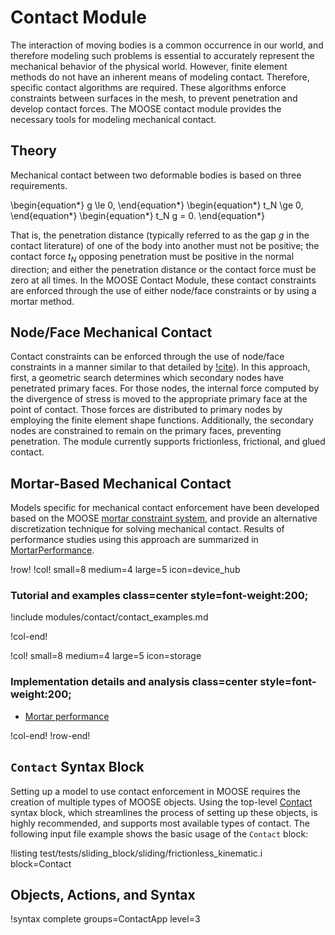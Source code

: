# Contact Module

The interaction of moving bodies is a common occurrence in our world, and therefore modeling such problems is essential to accurately represent the mechanical behavior of the physical world. However, finite element methods do not have an inherent means of modeling contact. Therefore, specific contact algorithms are required. These algorithms enforce constraints between surfaces in the mesh, to prevent penetration and develop contact forces. The MOOSE contact module provides the necessary tools for modeling mechanical contact.

[](---)

## Theory

Mechanical contact between two deformable bodies is based on three requirements.

\begin{equation*}
g \le 0,
\end{equation*}
\begin{equation*}
t_N \ge 0,
\end{equation*}
\begin{equation*}
t_N g = 0.
\end{equation*}


That is, the penetration distance (typically referred to as the gap $g$ in the contact literature) of one of the body into another must not be positive; the contact force $t_N$ opposing penetration must be positive in the normal direction; and either the penetration distance or the contact force must be zero at all times.  In the MOOSE Contact Module, these contact constraints are enforced through the use of either node/face constraints or by using a mortar method.

[](---)

## Node/Face Mechanical Contact

Contact constraints can be enforced through the use of node/face constraints in a manner similar to that detailed by [!cite](heinstein_algorithm_1999)). In this approach, first, a geometric search determines which secondary nodes have penetrated primary faces. For those nodes, the internal force computed by the divergence of stress is moved to the appropriate primary face at the point of contact. Those forces are distributed to primary nodes by employing the finite element shape functions. Additionally, the secondary nodes are constrained to remain on the primary faces, preventing penetration. The module currently supports frictionless, frictional, and glued contact.

[](---)

## Mortar-Based Mechanical Contact

Models specific for mechanical contact enforcement have been developed based on the MOOSE
[mortar constraint system](framework:Constraints/index.md), and provide an alternative
discretization technique for solving mechanical contact. Results of performance studies
using this approach are summarized in [MortarPerformance](modules/contact/MortarPerformance.md).

[](---)

!row!
!col! small=8 medium=4 large=5 icon=device_hub

### Tutorial and examples class=center style=font-weight:200;

!include modules/contact/contact_examples.md

!col-end!

!col! small=8 medium=4 large=5 icon=storage

### Implementation details and analysis class=center style=font-weight:200;

- [Mortar performance](contact/MortarPerformance.md)


!col-end!
!row-end!

## `Contact` Syntax Block

Setting up a model to use contact enforcement in MOOSE requires the creation of
multiple types of MOOSE objects. Using the top-level
[Contact](/Contact/index.md) syntax block, which streamlines the process of
setting up these objects, is highly recommended, and supports most available types of contact.
The following input file example shows the basic usage of the `Contact` block:

!listing test/tests/sliding_block/sliding/frictionless_kinematic.i block=Contact

## Objects, Actions, and Syntax

!syntax complete groups=ContactApp level=3
